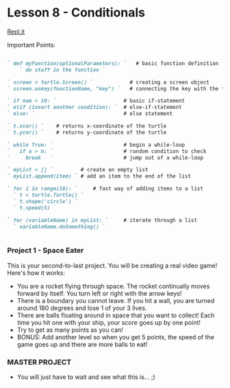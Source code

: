 # Lesson 8 - Conditionals

[Repl.it](https://repl.it/~)

Important Points:
```markdown

` def myFunction(optionalParameters): `   # basic function definition
    ` do stuff in the function `

` screen = turtle.Screen() `            # creating a screen object
` screen.onkey(functionName, "key") `   # connecting the key with the function

` if num > 10: `                      # basic if-statement
` elif (insert another condition): `  # else-if-statement
` else: `                             # else statement

` t.xcor() `    # returns x-coordinate of the turtle
` t.ycor() `    # returns y-coordinate of the turtle

` while True: `                       # begin a while-loop
`   if a > b: `                       # random condition to check
`     break   `                       # jump out of a while-loop

` myList = [] `         # create an empty list
` myList.append(item) ` # add an item to the end of the list

` for i in range(10): `     # fast way of adding items to a list
  ` t = turtle.Turtle() `
  ` t.shape('circle') `
  ` t.speed(5) `

` for (variableName) in myList: `     # iterate through a list
  ` variableName.doSomething() `
  
```


### Project 1 - Space Eater
This is your second-to-last project. You will be creating a real video game! Here's how it works: 
- You are a rocket flying through space. The rocket continually moves forward by itself. You turn left or right with the arrow keys!
- There is a boundary you cannot leave. If you hit a wall, you are turned around 180 degrees and lose 1 of your 3 lives. 
- There are balls floating around in space that you want to collect! Each time you hit one with your ship, your score goes up by one point! 
- Try to get as many points as you can! 
- BONUS: Add another level so when you get 5 points, the speed of the game goes up and there are more balls to eat!



### MASTER PROJECT
- You will just have to wait and see what this is... ;)
